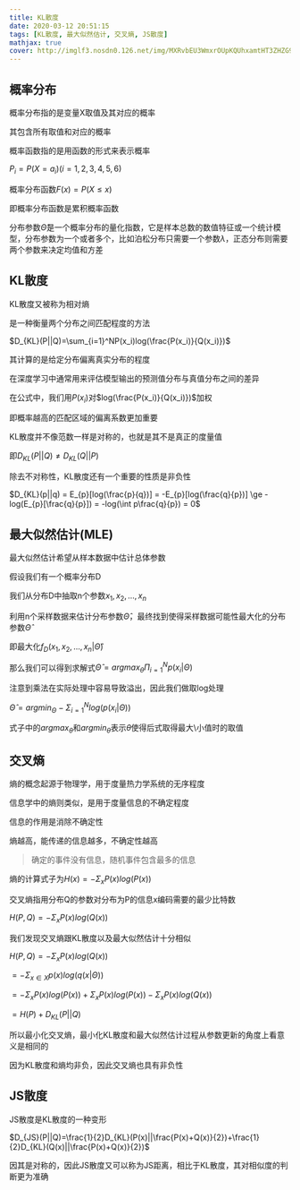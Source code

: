 ```yaml
---
title: KL散度
date: 2020-03-12 20:51:15
tags: [KL散度, 最大似然估计, 交叉熵, JS散度]
mathjax: true
cover: http://imglf3.nosdn0.126.net/img/MXRvbEU3WmxrOUpKQUhxamtHT3ZHZG9ST1N5WThTZU1Hc0duWUhQUkQwSjgwR3Z2dVRLS3h3PT0.png
---
```

## 概率分布

概率分布指的是变量X取值及其对应的概率

其包含所有取值和对应的概率

概率函数指的是用函数的形式来表示概率

$P_i=P(X=a_i)(i=1,2,3,4,5,6)$

概率分布函数$F(x)=P(X \le x)$

即概率分布函数是累积概率函数

分布参数$\hat\Theta$是一个概率分布的量化指数，它是样本总数的数值特征或一个统计模型，分布参数为一个或者多个，比如泊松分布只需要一个参数$\lambda$，正态分布则需要两个参数来决定均值和方差

## KL散度

KL散度又被称为相对熵

是一种衡量两个分布之间匹配程度的方法

$D_{KL}(P||Q)=\sum_{i=1}^NP(x_i)log(\frac{P(x_i)}{Q(x_i)})$

其计算的是给定分布偏离真实分布的程度

在深度学习中通常用来评估模型输出的预测值分布与真值分布之间的差异

在公式中，我们用$P(x_i)$对$log(\frac{P(x_i)}{Q(x_i)})$加权

即概率越高的匹配区域的偏离系数更加重要

KL散度并不像范数一样是对称的，也就是其不是真正的度量值

即$D_{KL}(P||Q) \neq D_{KL}(Q||P)$

除去不对称性，KL散度还有一个重要的性质是非负性

$D_{KL}(p||q) = E_{p}[log(\frac{p}{q})] = -E_{p}[log(\frac{q}{p})] \ge -log(E_{p}[\frac{q}{p}]) = -log(\int p\frac{q}{p}) = 0$

## 最大似然估计(MLE)

最大似然估计希望从样本数据中估计总体参数

假设我们有一个概率分布D

我们从分布D中抽取n个参数$x_1,x_2,\dots,x_n$

利用n个采样数据来估计分布参数$\hat\Theta$，最终找到使得采样数据可能性最大化的分布参数$\hat\Theta$

即最大化$f_D(x_1,x_2,\dots,x_n|\hat\Theta)$

那么我们可以得到求解式$\hat\Theta=argmax_\theta \Pi_{i=1}^Np(x_i|\Theta)$

注意到乘法在实际处理中容易导致溢出，因此我们做取log处理

$\hat \Theta =argmin_\Theta - \Sigma_{i=1}^Nlog(p(x_i|\Theta))$

式子中的$argmax_\theta$和$argmin_\theta$表示$\theta$使得后式取得最大\小值时的取值

## 交叉熵

熵的概念起源于物理学，用于度量热力学系统的无序程度

信息学中的熵则类似，是用于度量信息的不确定程度

信息的作用是消除不确定性

熵越高，能传递的信息越多，不确定性越高

>确定的事件没有信息，随机事件包含最多的信息

熵的计算式子为$H(x)=-\Sigma_xP(x)log(P(x))$

交叉熵指用分布Q的参数对分布为P的信息x编码需要的最少比特数

$H(P, Q)=-\Sigma_xP(x)log(Q(x))$

我们发现交叉熵跟KL散度以及最大似然估计十分相似

$H(P,Q)=-\Sigma_xP(x)log(Q(x))$

$=-\Sigma_{x\in X}p(x)log(q(x|\Theta))$

$=-\Sigma_xP(x)log(P(x))+\Sigma_xP(x)log(P(x))-\Sigma_xP(x)log(Q(x))$

$=H(P)+D_{KL}(P||Q)$

所以最小化交叉熵，最小化KL散度和最大似然估计过程从参数更新的角度上看意义是相同的

因为KL散度和熵均非负，因此交叉熵也具有非负性

## JS散度

JS散度是KL散度的一种变形

$D_{JS}(P||Q)=\frac{1}{2}D_{KL}(P(x)||\frac{P(x)+Q(x)}{2})+\frac{1}{2}D_{KL}(Q(x)||\frac{P(x)+Q(x)}{2})$

因其是对称的，因此JS散度又可以称为JS距离，相比于KL散度，其对相似度的判断更为准确


